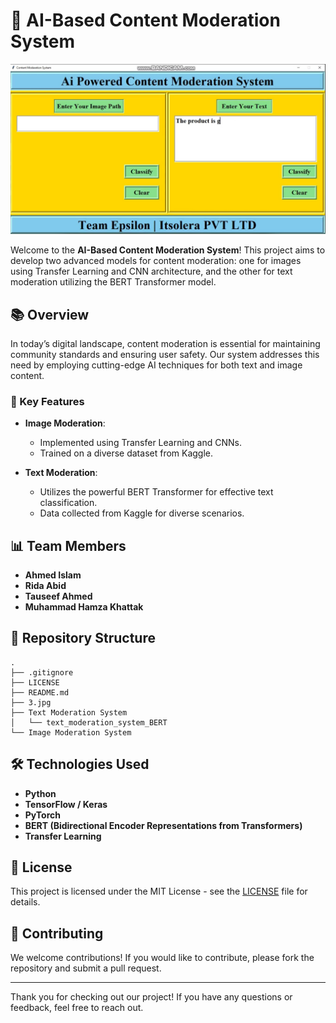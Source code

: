 # 🤖 AI-Based Content Moderation System

[![Watch my video](3.jpg)](https://www.linkedin.com/posts/arhamkhannn_%F0%9D%90%80%F0%9D%90%88-%F0%9D%90%8F%F0%9D%90%8E%F0%9D%90%96%F0%9D%90%84%F0%9D%90%91%F0%9D%90%84%F0%9D%90%83-%F0%9D%90%82%F0%9D%90%8E%F0%9D%90%8D%F0%9D%90%93%F0%9D%90%84%F0%9D%90%8D%F0%9D%90%93-%F0%9D%90%8C%F0%9D%90%8E%F0%9D%90%83-activity-7227300998887743491-TkqF?utm_source=share&utm_medium=member_desktop)

Welcome to the **AI-Based Content Moderation System**! This project aims to develop two advanced models for content moderation: one for images using Transfer Learning and CNN architecture, and the other for text moderation utilizing the BERT Transformer model.

## 📚 Overview

In today’s digital landscape, content moderation is essential for maintaining community standards and ensuring user safety. Our system addresses this need by employing cutting-edge AI techniques for both text and image content.

### 🌟 Key Features

- **Image Moderation**: 
  - Implemented using Transfer Learning and CNNs.
  - Trained on a diverse dataset from Kaggle.

- **Text Moderation**:
  - Utilizes the powerful BERT Transformer for effective text classification.
  - Data collected from Kaggle for diverse scenarios.

## 📊 Team Members

- **Ahmed Islam**
- **Rida Abid**
- **Tauseef Ahmed**
- **Muhammad Hamza Khattak**

## 📁 Repository Structure

```
.
├── .gitignore
├── LICENSE
├── README.md
├── 3.jpg
├── Text Moderation System
│   └── text_moderation_system_BERT
└── Image Moderation System
```

## 🛠️ Technologies Used

- **Python**
- **TensorFlow / Keras**
- **PyTorch**
- **BERT (Bidirectional Encoder Representations from Transformers)**
- **Transfer Learning**
  
## 📄 License

This project is licensed under the MIT License - see the [LICENSE](LICENSE) file for details.

## 🙌 Contributing

We welcome contributions! If you would like to contribute, please fork the repository and submit a pull request.

---

Thank you for checking out our project! If you have any questions or feedback, feel free to reach out.
```
